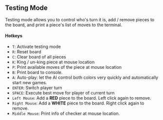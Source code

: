 ## Testing Mode
Testing mode allows you to control who's turn it is, add / remove pieces to the board, and print a piece's list of moves
to the terminal.
#### Hotkeys
* `T`: Activate testing mode
* `R`: Reset board
* `C`: Clear board of all pieces
* `K`: King / un-king piece at mouse location
* `P`: Print available moves of the piece at mouse location
* `B`: Print board to console.
* `A`: Auto-play: let the AI control both colors very quickly and automatically start new games.
* `ENTER`: Switch player turn
* `SPACE`: Execute best move for player of current turn
* `Left Mouse`: Add a **RED** piece to the board. Left click again to remove.
* `Right Mouse`: Add a **WHITE** piece to the board. Right click again to remove.
* `Middle Mouse`: Print info of checker at mouse location.
